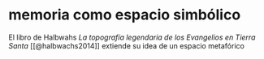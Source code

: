 # memoria como espacio simbólico
El libro de Halbwahs *La topografía legendaria de los Evangelios en Tierra Santa* [[@halbwachs2014]] extiende su idea de un espacio metafórico